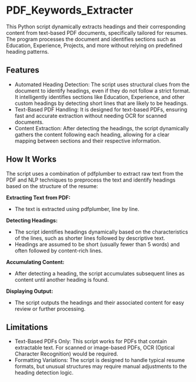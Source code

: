 # PDF_Keywords_Extracter
This Python script dynamically extracts headings and their corresponding content from text-based PDF documents, specifically tailored for resumes. The program processes the document and identifies sections such as Education, Experience, Projects, and more without relying on predefined heading patterns.

## Features
* Automated Heading Detection: The script uses structural clues from the document to identify headings, even if they do not follow a strict format. It intelligently identifies sections like Education, Experience, and other custom headings by detecting short lines that are likely to be headings.
* Text-Based PDF Handling: It is designed for text-based PDFs, ensuring fast and accurate extraction without needing OCR for scanned documents.
* Content Extraction: After detecting the headings, the script dynamically gathers the content following each heading, allowing for a clear mapping between sections and their respective information.

## How It Works
The script uses a combination of pdfplumber to extract raw text from the PDF and NLP techniques to preprocess the text and identify headings based on the structure of the resume:

**Extracting Text from PDF:**
* The text is extracted using pdfplumber, line by line.
  
**Detecting Headings:**
* The script identifies headings dynamically based on the characteristics of the lines, such as shorter lines followed by descriptive text.
* Headings are assumed to be short (usually fewer than 5 words) and often followed by content-rich lines.

**Accumulating Content:**
* After detecting a heading, the script accumulates subsequent lines as content until another heading is found.
  
**Displaying Output:**
* The script outputs the headings and their associated content for easy review or further processing.

## Limitations
* Text-Based PDFs Only: This script works for PDFs that contain extractable text. For scanned or image-based PDFs, OCR (Optical Character Recognition) would be required.
* Formatting Variations: The script is designed to handle typical resume formats, but unusual structures may require manual adjustments to the heading detection logic.
